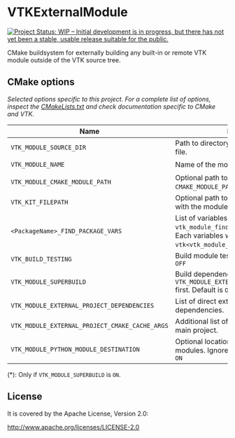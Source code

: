VTKExternalModule
=================

[![Project Status: WIP – Initial development is in progress, but there has not yet been a stable, usable release suitable for the public.](https://www.repostatus.org/badges/latest/wip.svg)](https://www.repostatus.org/#wip)

CMake buildsystem for externally building any built-in or remote VTK module outside of the VTK source tree.

CMake options
-------------

_Selected options specific to this project. For a complete list of options, inspect the [CMakeLists.txt][CMakeLists] and check documentation specific to CMake and VTK._

[CMakeLists]: CMakeLists.txt


| Name | Description | Required |
|------|-------------|----------|
| `VTK_MODULE_SOURCE_DIR` | Path to directory containing a [vtk.module][vtk.module] file. | :heavy_check_mark: |
| `VTK_MODULE_NAME` | Name of the module specified after `VTK::`. | :heavy_check_mark: |
| `VTK_MODULE_CMAKE_MODULE_PATH` | Optional path to prepend to `CMAKE_MODULE_PATH`. | |
| `VTK_KIT_FILEPATH` | Optional path to the [vtk.kit][vtk.kit] file associated with the module. | |
| `<PackageName>_FIND_PACKAGE_VARS` | List of variables expected by `vtk_module_find_package(<PackageName>)`. Each variables will be configured into `vtk<vtk_module_name>-config.cmake`. | |
| `VTK_BUILD_TESTING` | Build module testing directories. Default is `OFF` | |
| `VTK_MODULE_SUPERBUILD` | Build dependency listed in `VTK_MODULE_EXTERNAL_PROJECT_DEPENDENCIES` first. Default is `OFF`. | |
| `VTK_MODULE_EXTERNAL_PROJECT_DEPENDENCIES` | List of direct external project dependencies. | :heavy_check_mark: (*) |
| `VTK_MODULE_EXTERNAL_PROJECT_CMAKE_CACHE_ARGS` | Additional list of options to associate with main project. | |
| `VTK_MODULE_PYTHON_MODULE_DESTINATION` | Optional location for installing VTK modules. Ignored when `VTK_WHEEL_BUILD` is `ON` | |

(*): Only if `VTK_MODULE_SUPERBUILD` is `ON`.

[vtk.module]: https://vtk.org/doc/nightly/html/group__module.html#module-overview
[vtk.kit]: https://vtk.org/doc/nightly/html/group__module.html#module-overview

License
-------

It is covered by the Apache License, Version 2.0:

http://www.apache.org/licenses/LICENSE-2.0
